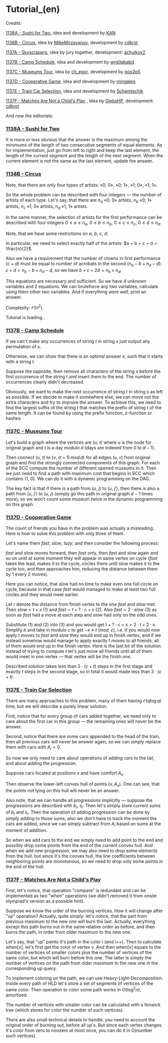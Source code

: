# Tutorial_(en)

Credits:

[1138A - Sushi for Two](https://codeforces.com/contest/1138/problem/A "Codeforces Round 545 (Div. 2)"), idea and development by [KAN](https://codeforces.com/profile/KAN "Grandmaster KAN")

[1138B - Circus](https://codeforces.com/contest/1138/problem/B "Codeforces Round 545 (Div. 2)"), idea by [MikeMirzayanov](https://codeforces.com/profile/MikeMirzayanov "Headquarters, MikeMirzayanov"), development by [cdkrot](https://codeforces.com/profile/cdkrot "Grandmaster cdkrot")

[1137A - Skyscrapers](../problems/A._Skyscrapers.md "Codeforces Round 545 (Div. 1)"), idea by jury together, development: [achulkov2](https://codeforces.com/profile/achulkov2 "Expert achulkov2")

[1137B - Camp Schedule](../problems/B._Camp_Schedule.md "Codeforces Round 545 (Div. 1)"), idea and development by [wrg0ababd](https://codeforces.com/profile/wrg0ababd "Expert wrg0ababd")

[1137C - Museums Tour](../problems/C._Museums_Tour.md "Codeforces Round 545 (Div. 1)"), idea by [ch_egor](https://codeforces.com/profile/ch_egor "International Grandmaster ch_egor"), development by [qoo2p5](https://codeforces.com/profile/qoo2p5 "Grandmaster qoo2p5")

[1137D - Cooperative Game](../problems/D._Cooperative_Game.md "Codeforces Round 545 (Div. 1)"), idea and development by [mingaleg](https://codeforces.com/profile/mingaleg "Candidate Master mingaleg")

[1137E - Train Car Selection](../problems/E._Train_Car_Selection.md "Codeforces Round 545 (Div. 1)"), idea and development by [Schemtschik](https://codeforces.com/profile/Schemtschik "Candidate Master Schemtschik")

[1137F - Matches Are Not a Child's Play](../problems/F._Matches_Are_Not_a_Child's_Play_.md "Codeforces Round 545 (Div. 1)") , idea by [GlebsHP](https://codeforces.com/profile/GlebsHP "International Grandmaster GlebsHP"), development: [cdkrot](https://codeforces.com/profile/cdkrot "Grandmaster cdkrot")

And now the editorials:

 
### [1138A - Sushi for Two](https://codeforces.com/contest/1138/problem/A "Codeforces Round 545 (Div. 2)")

It is more or less obvious that the answer is the maximum among the minimums of the length of two consecutive segments of equal elements. As for implementation, just go from left to right and keep the last element, the length of the current segment and the length of the next segment. When the current element is not the same as the last element, update the answer.

 
### [1138B - Circus](https://codeforces.com/contest/1138/problem/B "Codeforces Round 545 (Div. 2)")

Note, that there are only four types of artists: «0; 0», «0; 1», «1; 0», «1; 1».

So the whole problem can be described with four integers — the number of artists of each type. Let's say, that there are $n_a$ «0; 0» artists, $n_b$ «0; 1» artists, $n_c$ «1; 0» artists, $n_d$ «1, 1» artists.

In the same manner, the selection of artists for the first performance can be described with four integers $0 \le a \le n_a$, $0 \le b \le n_b$, $0 \le c \le n_c$, $0 \le d \le n_d$.

Note, that we have some restrictions on $a$, $b$, $c$, $d$.

In particular, we need to select exactly half of the artists: $a + b + c + d = \frac{n}{2}$.

Also we have a requirement that the number of clowns in first performance ($c + d$) must be equal to number of acrobats in the second ($n_b - b + n_d - d$): $c + d = n_b - b + n_d - d$, so we have $b + c + 2d = n_b + n_d$.

This equations are necessary and sufficient. So we have 4 unknown variables and 2 equations. We can bruteforce any two variables, calculate using them other two variables. And if everything went well, print an answer.

Complexity: $\mathcal{O}(n^2$).

 Tutorial is loading... 
### [1137B - Camp Schedule](../problems/B._Camp_Schedule.md "Codeforces Round 545 (Div. 1)")

If we can't make any occurrences of string $t$ in string $s$ just output any permutation of $s$. 

Otherwise, we can show that there is an optimal answer $x$, such that it starts with a string $t$.

Suppose the opposite, then remove all characters of the string $s$ before the first occurrence of the string $t$ and insert them to the end. The number of occurrences clearly didn't decreased.

Obviously, we want to make the next occurrence of string $t$ in string $s$ as left as possible. If we decide to make it somewhere else, we can move out the extra characters and try to improve the answer. To achieve this, we need to find the largest suffix of the string $t$ that matches the prefix of string $t$ of the same length. It can be found by using the prefix function, z-function or hashes.

 
### [1137C - Museums Tour](../problems/C._Museums_Tour.md "Codeforces Round 545 (Div. 1)")

Let's build a graph where the vertices are ($u$, $t$) where u is the node for original graph and $t$ is a day modulo $d$ (days are indexed from $0$ to $d - 1$). 

Then connect ($u$, $t$) to ($v$, $(t + 1)\,mod\,d$) for all edges $(u, v)$ from original graph and find the strongly connected components of this graph. For each of the SCC compute the number of different opened museums in it. Then we just need to find a path with maximum cost that begins in SCC which contains ($1$, $0$). We can do it with a dynamic programming on the DAG.

The key fact is that if there is a path from ($u$, $j$) to ($u$, $j'$), then there is also a path from ($u$, $j'$) to ($u$, $j$) (simply go this path in original graph $d - 1$ times more), so we won't count some museum twice in the dynamic programming on this graph.

 
### [1137D - Cooperative Game](../problems/D._Cooperative_Game.md "Codeforces Round 545 (Div. 1)")

The count of friends you have in the problem was actually a misleading. Here is how to solve this problem with only three of them.

Let's name them $fast$, $slow$, $lazy$, and then consider the following process:

$fast$ and $slow$ moves forward, then $fast$ only, then $fast$ and $slow$ again and so on until at some moment they will appear in same vertex on cycle ($fast$ takes the lead, makes it to the cycle, circles there until $slow$ makes it to the cycle too, and then approaches him, reducing the distance between them by $1$ every $2$ moves).

Here you can notice, that $slow$ had no time to make even one full circle on cycle, because in that case $fast$ would managed to make at least two full circles and they would meet earlier. 

Let $r$ denote the distance from finish vertex to the one $fast$ and $slow$ met. Then $slow = t + x$ ($1$) and $fast = t + ?\cdot{}c + x$ ($2$). Also $fast = 2\cdot{}slow$ ($3$) as soon as $fast$ had a move at each step and $slow$ had only on the odd ones.

Substitute ($1$) and ($2$) into ($3$) and you would get $t + ?\cdot{}c + x = 2\cdot{}t + 2\cdot{}x$. Simplify it and take in modulo $c$ to get $-x \equiv t \pmod{c}$, i.e. if you would now apply $t$ moves to $fast$ and $slow$ they would end up in finish vertex, and if we instead somehow would manage to apply exactly $t$ moves to all friends, all of them would end up in the finish vertex. Here is the last bit of the solution: instead of trying to compute $t$ let's just move all friends until all of them would meet in one vertex — that vertex will be the finish one.

Described solution takes less than $2 \cdot (c + t)$ steps in the first stage and exactly $t$ steps in the second stage, so in total it would made less than $3 \cdot (c + t)$.

 
### [1137E - Train Car Selection](../problems/E._Train_Car_Selection.md "Codeforces Round 545 (Div. 1)")

There are many approaches to this problem, many of them having $\mathcal{O}(q \log q)$ time, but we will describe a purely linear solution.

First, notice that for every group of cars added together, we need only to care about the first car in this group — the remaining ones will never be the answer.

Second, notice that there are some cars appended to the head of the train, then all previous cars will never be answer again, so we can simply replace them with cars with $A_i = 0$.

So now we only need to care about operations of adding cars to the tail, and about adding the progression.

Suppose cars located at positions $x$ and have comfort $A_x$.

Then observe the lower-left convex hull of points $(x, A_x)$. One can see, that the points not lying on this hull will never be an answer.

Also note, that we can handle all progressions implicitly — suppose the progressions are described with $b_i$, $s_i$. Then let's simply store current sums of $b_i$ and $s_i$. Then the operation of adding progression can be done by simply adding to those sums, also we don't have to track the moment the cars are added, since we can simply subtract from $A_i$ based on sums at the moment of addition.

So when we add cars to the end we simply need to add point to the end and possibly drop some points from the end of the current convex hull. And when we add new progression, we may also need to drop some elements from the hull, but since it's the convex hull, the line coefficients between neighboring points are monotonous, so we need to drop only some points in the end of the hull.

 
### [1137F - Matches Are Not a Child's Play](../problems/F._Matches_Are_Not_a_Child's_Play_.md "Codeforces Round 545 (Div. 1)")

First, let's notice, that operation "compare" is redundant and can be implemented as two "when" operations (we didn't removed it from onsite olympiad's version as a possible hint).

Suppose we know the order of the burning vertices. How it will change after "up" operation? Actually, quite simply: let's notice, that the part from previous maximum to the new one will burn the last. Actually, everything except this path burns out in the same relative order as before, and then burns the path, in order from older maximum to the new one.

Let's say, that "up" paints it's path in the color i (and i++). Then to calculate when[v], let's first get the color of vertex v. And then when[v] equals to the number of vertices of smaller colors plus the number of vertices of the same color, but which will burn before this one. The latter is simply the number of vertices on the path from older maximum to the new one in the corresponding up query. 

To implement coloring on the path, we can use Heavy-Light-Decomposition. Inside every path of HLD let's store a set of segments of vertices of the same color. Then operation to color some path works in $O(\log^2 n)$, amortized. 

The number of vertices with smaller color can be calculated with a fenwick tree (which stores for color the number of such vertices).

There are also small technical details to handle: you need to account the original order of burning out, before all up's. But since each vertex changes it's color from zero to nonzero at most once, you can do it in O(number such vertices).

